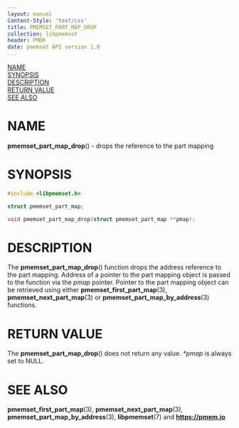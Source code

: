```yaml
---
layout: manual
Content-Style: 'text/css'
title: PMEMSET_PART_MAP_DROP
collection: libpmemset
header: PMDK
date: pmemset API version 1.0
...
```


[comment]: <> (SPDX-License-Identifier: BSD-3-Clause)
[comment]: <> (Copyright 2021, Intel Corporation)

[comment]: <> (pmemset_part_map_drop.3 -- man page for libpmemset pmemset_part_map_drop operation)

[NAME](#name)<br />
[SYNOPSIS](#synopsis)<br />
[DESCRIPTION](#description)<br />
[RETURN VALUE](#return-value)<br />
[SEE ALSO](#see-also)<br />

# NAME #

**pmemset_part_map_drop**() - drops the reference to the part mapping

# SYNOPSIS #

```c
#include <libpmemset.h>

struct pmemset_part_map;

void pmemset_part_map_drop(struct pmemset_part_map **pmap);
```

# DESCRIPTION #

The **pmemset_part_map_drop**() function drops the address reference to the part mapping.
Address of a pointer to the part mapping object is passed to the function via the *pmap* pointer.
Pointer to the part mapping object can be retrieved using either **pmemset_first_part_map**(3),
**pmemset_next_part_map**(3) or **pmemset_part_map_by_address**(3) functions.

# RETURN VALUE #

The **pmemset_part_map_drop**() does not return any value.
*\*pmap* is always set to NULL.

# SEE ALSO #

**pmemset_first_part_map**(3), **pmemset_next_part_map**(3),
**pmemset_part_map_by_address**(3),
**libpmemset**(7) and **<https://pmem.io>**
